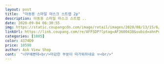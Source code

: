 ```yaml
---
layout: post 
title:  "아동용 스마일 마스크 스트랩 2p" 
description: 아동용 스마일 마스크 스트랩 ..
date: 2020-09-04 06:30:55 
img: https://static.coupangcdn.com/image/retail/images/2020/08/13/15/6/05e798a3-e3e1-4124-b351-10c631fdb59c.jpg 
linkUrl: https://link.coupang.com/re/AFFSDP?lptag=AF3600438&subid=ahnPublicAsk&pageKey=1977997160&itemId=3364653282&vendorItemId=71351380450&traceid=V0-113-b427473b10e3af29 
categories: [1005] 
color: 4374D9 
price: 10590 
author: Ask View Shop 
cont:  "너무예쁜데<br/>마감한 부분이 따가워하네요 ㅠ<br/>" 
---
```

